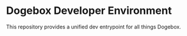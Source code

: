 # Dogebox Developer Environment

This repository provides a unified dev entrypoint for all things Dogebox.

